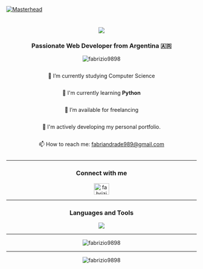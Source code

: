 [![Masterhead](https://raw.githubusercontent.com/PolarBearGG/PolarBearGG/master/web-developer-coding.gif)](https://github.com/fabrizio9898)

<h1 align="center">
  <img src="https://readme-typing-svg.herokuapp.com/?lines=Hello!+I'm+Fabrizio+Andrade&center=true&size=30&color=36BCF7FF&background=FF000000&vCenter=true&width=500&height=60">
</h1>

<h3 align="center">Passionate Web Developer from Argentina 🇦🇷</h3>

<p align="center">
  <img src="https://komarev.com/ghpvc/?username=fabrizio9898&label=Profile%20views&color=0e75b6&style=flat" alt="fabrizio9898" />
</p>


<div align="center" style="text-align: center; display: flex; flex-direction: column; align-items: center; justify-content: center;">
<p>🔭 I’m currently studying Computer Science</p>
<p>🌱 I'm currently learning <strong>Python</strong></p>
<p>🤝 I’m available for freelancing</p>
<p>💼 I'm actively developing my personal portfolio.</p>
<p>📫 How to reach me: <a href="mailto:fabriandrade989@gmail.com">fabriandrade989@gmail.com</a></p>
</div>

---

<h3 align="center">Connect with me</h3>
<p align="center">
  <a href="https://www.linkedin.com/in/fabrizio-andrade" target="_blank">
    <img align="center" src="https://raw.githubusercontent.com/rahuldkjain/github-profile-readme-generator/master/src/images/icons/Social/linked-in-alt.svg" alt="fabrizio-andrade" height="30" width="40" />
  </a>
</p>

---

<h3 align="center">Languages and Tools</h3>
<p align="center">
  <img src="https://skillicons.dev/icons?i=html,css,js,ts,react,nextjs,nodejs,express,nestjs,mongodb,mysql,postgresql,firebase,docker,git,linux,figma&perline=9" />
</p>

---

<div align="center">
  <img src="https://github-readme-stats.vercel.app/api/top-langs?username=fabrizio9898&show_icons=true&locale=en&layout=compact&theme=radical" alt="fabrizio9898" />
</div>

---

<div align="center">
  <img src="https://github-readme-stats.vercel.app/api?username=fabrizio9898&show_icons=true&locale=en&theme=radical" alt="fabrizio9898" />
</div>
